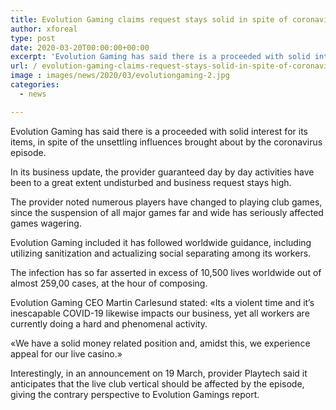 ```yaml
---
title: Evolution Gaming claims request stays solid in spite of coronavirus impact
author: xforeal 
type: post
date: 2020-03-20T00:00:00+00:00
excerpt: 'Evolution Gaming has said there is a proceeded with solid interest for its items, in spite of the aggravations brought about by the coronavirus outbreak '
url: / evolution-gaming-claims-request-stays-solid-in-spite-of-coronavirus-impact/
image : images/news/2020/03/evolutiongaming-2.jpg
categories:
  - news

---
```

Evolution Gaming has said there is a proceeded with solid interest for its items, in spite of the unsettling influences brought about by the coronavirus episode. 

In its business update, the provider guaranteed day by day activities have been to a great extent undisturbed and business request stays high. 

The provider noted numerous players have changed to playing club games, since the suspension of all major games far and wide has seriously affected games wagering. 

Evolution Gaming included it has followed worldwide guidance, including utilizing sanitization and actualizing social separating among its workers. 

The infection has so far asserted in excess of 10,500 lives worldwide out of almost 259,00 cases, at the hour of composing. 

Evolution Gaming CEO Martin Carlesund stated: &#171;Its a violent time and it&#8217;s inescapable COVID-19 likewise impacts our business, yet all workers are currently doing a hard and phenomenal activity. 

&#171;We have a solid money related position and, amidst this, we experience appeal for our live casino.&#187; 

Interestingly, in an announcement on 19 March, provider Playtech said it anticipates that the live club vertical should be affected by the episode, giving the contrary perspective to Evolution Gamings report.